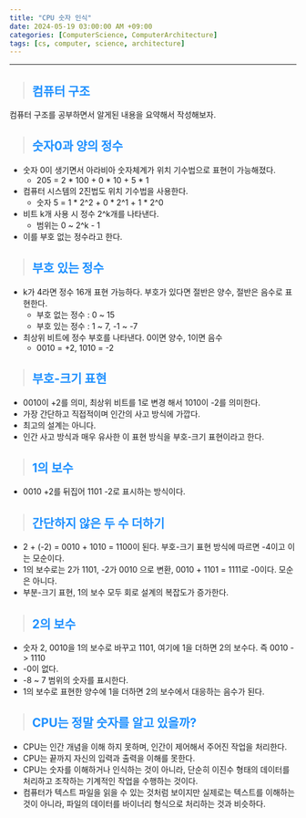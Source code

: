 ```yaml
---
title: "CPU 숫자 인식"
date: 2024-05-19 03:00:00 AM +09:00
categories: [ComputerScience, ComputerArchitecture]
tags: [cs, computer, science, architecture]
---
```

***

>## <span style='color:#1E90FF'>컴퓨터 구조</span>
컴퓨터 구조를 공부하면서 알게된 내용을 요약해서 작성해보자. <br>

>## <span style='color:#1E90FF'>숫자0과 양의 정수</span>
- 숫자 0이 생기면서 아라비아 숫자체계가 위치 기수법으로 표현이 가능해졌다.
    - 205 = 2 * 100 + 0 * 10 + 5 * 1
- 컴퓨터 시스템의 2진법도 위치 기수법을 사용한다.
    - 숫자 5 = 1 * 2^2 + 0 * 2^1 + 1 * 2^0
- 비트 k개 사용 시 정수 2^k개를 나타낸다.
    - 범위는 0 ~ 2^k - 1
- 이를 부호 없는 정수라고 한다. <br>

>## <span style='color:#1E90FF'>부호 있는 정수</span>
- k가 4라면 정수 16개 표현 가능하다. 부호가 있다면 절반은 양수, 절반은 음수로 표현한다.
    - 부호 없는 정수 : 0 ~ 15
    - 부호 있는 정수 : 1 ~ 7, -1 ~ -7
- 최상위 비트에 정수 부호를 나타낸다. 0이면 양수, 1이면 음수
    - 0010 = +2, 1010 = -2

>## <span style='color:#1E90FF'>부호-크기 표현</span>
- 0010이 +2를 의미, 최상위 비트를 1로 변경 해서 1010이 -2를 의미한다. <br>
- 가장 간단하고 직접적이며 인간의 사고 방식에 가깝다. <br>
- 최고의 설계는 아니다. <br>
- 인간 사고 방식과 매우 유사한 이 표현 방식을 부호-크기 표현이라고 한다. <Br>

>## <span style='color:#1E90FF'>1의 보수</span>
- 0010 +2를 뒤집어 1101 -2로 표시하는 방식이다. <br>

>## <span style='color:#1E90FF'>간단하지 않은 두 수 더하기</span>
- 2 + (-2) = 0010 + 1010 = 1100이 된다. 부호-크기 표현 방식에 따르면 -4이고 이는 모순이다. <br>
- 1의 보수로는 2가 1101, -2가 0010 으로 변환, 0010 + 1101 = 1111로 -0이다. 모순은 아니다. <br>
- 부분-크기 표현, 1의 보수 모두 회로 설계의 복잡도가 증가한다. <br>

>## <span style='color:#1E90FF'>2의 보수</span>
- 숫자 2, 0010을 1의 보수로 바꾸고 1101, 여기에 1을 더하면 2의 보수다. 즉 0010 -> 1110 <br>
- -0이 없다. <br>
- -8 ~ 7 범위의 숫자를 표시한다. <br>
- 1의 보수로 표현한 양수에 1을 더하면 2의 보수에서 대응하는 음수가 된다. <br>

>## <span style='color:#1E90FF'>CPU는 정말 숫자를 알고 있을까?</span>
- CPU는 인간 개념을 이해 하지 못하며, 인간이 제어해서 주어진 작업을 처리한다. <br>
- CPU는 끝까지 자신의 입력과 출력을 이해를 못한다. <br>
- CPU는 숫자를 이해하거나 인식하는 것이 아니라, 단순히 이진수 형태의 데이터를 처리하고 조작하는 기계적인 작업을 수행하는 것이다. <br>
- 컴퓨터가 텍스트 파일을 읽을 수 있는 것처럼 보이지만 실제로는 텍스트를 이해하는 것이 아니라, 파일의 데이터를 바이너리 형식으로 처리하는 것과 비슷하다. <br>